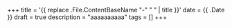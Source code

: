 +++
title = '{{ replace .File.ContentBaseName "-" " " | title }}'
date = {{ .Date }}
draft = true
description = "aaaaaaaaaa" 
tags = [] 
+++
